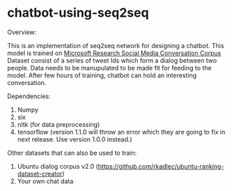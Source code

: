 # chatbot-using-seq2seq

Overview:

This is an implementation of seq2seq network for designing a chatbot. This model is trained on [Microsoft Research Social Media Conversation Corpus](https://www.microsoft.com/en-us/download/details.aspx?id=52375&from=http%3A%2F%2Fresearch.microsoft.com%2Fen-us%2Fdownloads%2F6096d3da-0c3b-42fa-a480-646929aa06f1%2F) 
Dataset consist of a series of tweet Ids which form a dialog between two people. Data needs to be manupulated to be made fit for feeding to the model. After few hours of training, chatbot can hold an interesting conversation.

Dependencies:
1. Numpy
2. six
3. nltk (for data preprocessing)
4. tensorflow (version 1.1.0 will throw an error which they are going to fix in next release. Use version 1.0.0 instead.)


Other datasets that can also be used to train:
1. Ubuntu dialog corpus v2.0 (https://github.com/rkadlec/ubuntu-ranking-dataset-creator)
2. Your own chat data
